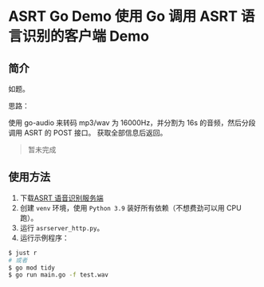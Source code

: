 # ASRT Go Demo 使用 Go 调用 ASRT 语言识别的客户端 Demo

## 简介

如题。

思路：

使用 go-audio 来转码 mp3/wav 为 16000Hz，并分割为 16s 的音频，然后分段调用 ASRT 的 POST 接口。 获取全部信息后返回。

> 暂未完成

## 使用方法

1. 下载[ASRT 语音识别服务端](https://wiki.ailemon.net/docs/asrt-doc/download)
2. 创建 `venv` 环境，使用 `Python 3.9` 装好所有依赖（不想费劲可以用 CPU 跑）。
3. 运行 `asrserver_http.py`。
4. 运行示例程序：

```bash
$ just r
# 或者
$ go mod tidy
$ go run main.go -f test.wav
```

